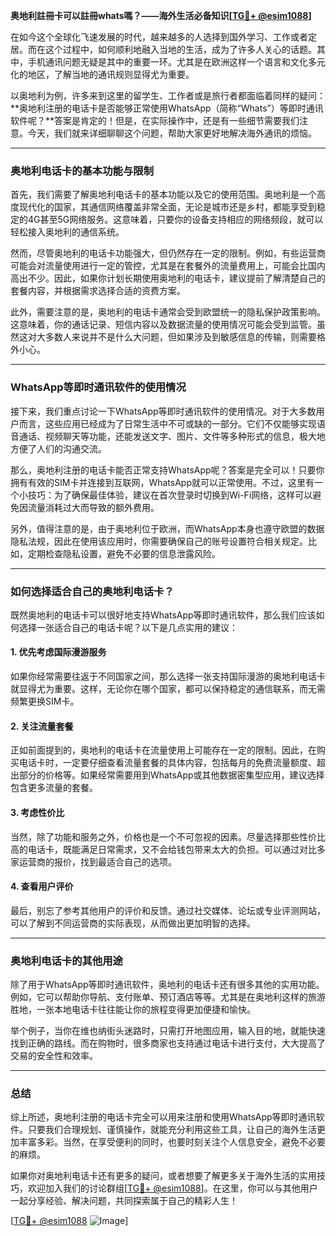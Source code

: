 **奥地利註冊卡可以註冊whats嗎？——海外生活必备知识[[TG💪+ @esim1088](https://t.me/s/esim1088)]**

在如今这个全球化飞速发展的时代，越来越多的人选择到国外学习、工作或者定居。而在这个过程中，如何顺利地融入当地的生活，成为了许多人关心的话题。其中，手机通讯问题无疑是其中的重要一环。尤其是在欧洲这样一个语言和文化多元化的地区，了解当地的通讯规则显得尤为重要。

以奥地利为例，许多来到这里的留学生、工作者或是旅行者都面临着同样的疑问：**奥地利注册的电话卡是否能够正常使用WhatsApp（简称“Whats”）等即时通讯软件呢？**答案是肯定的！但是，在实际操作中，还是有一些细节需要我们注意。今天，我们就来详细聊聊这个问题，帮助大家更好地解决海外通讯的烦恼。

---

### **奥地利电话卡的基本功能与限制**

首先，我们需要了解奥地利电话卡的基本功能以及它的使用范围。奥地利是一个高度现代化的国家，其通信网络覆盖非常全面，无论是城市还是乡村，都能享受到稳定的4G甚至5G网络服务。这意味着，只要你的设备支持相应的网络频段，就可以轻松接入奥地利的通信系统。

然而，尽管奥地利的电话卡功能强大，但仍然存在一定的限制。例如，有些运营商可能会对流量使用进行一定的管控，尤其是在套餐外的流量费用上，可能会比国内高出不少。因此，如果你计划长期使用奥地利的电话卡，建议提前了解清楚自己的套餐内容，并根据需求选择合适的资费方案。

此外，需要注意的是，奥地利的电话卡通常会受到欧盟统一的隐私保护政策影响。这意味着，你的通话记录、短信内容以及数据流量的使用情况可能会受到监管。虽然这对大多数人来说并不是什么大问题，但如果涉及到敏感信息的传输，则需要格外小心。

---

### **WhatsApp等即时通讯软件的使用情况**

接下来，我们重点讨论一下WhatsApp等即时通讯软件的使用情况。对于大多数用户而言，这些应用已经成为了日常生活中不可或缺的一部分。它们不仅能够实现语音通话、视频聊天等功能，还能发送文字、图片、文件等多种形式的信息，极大地方便了人们的沟通交流。

那么，奥地利注册的电话卡能否正常支持WhatsApp呢？答案是完全可以！只要你拥有有效的SIM卡并连接到互联网，WhatsApp就可以正常使用。不过，这里有一个小技巧：为了确保最佳体验，建议在首次登录时切换到Wi-Fi网络，这样可以避免因流量消耗过大而导致的额外费用。

另外，值得注意的是，由于奥地利位于欧洲，而WhatsApp本身也遵守欧盟的数据隐私法规，因此在使用该应用时，你需要确保自己的账号设置符合相关规定。比如，定期检查隐私设置，避免不必要的信息泄露风险。

---

### **如何选择适合自己的奥地利电话卡？**

既然奥地利的电话卡可以很好地支持WhatsApp等即时通讯软件，那么我们应该如何选择一张适合自己的电话卡呢？以下是几点实用的建议：

#### **1. 优先考虑国际漫游服务**
如果你经常需要往返于不同国家之间，那么选择一张支持国际漫游的奥地利电话卡就显得尤为重要。这样，无论你在哪个国家，都可以保持稳定的通信联系，而无需频繁更换SIM卡。

#### **2. 关注流量套餐**
正如前面提到的，奥地利的电话卡在流量使用上可能存在一定的限制。因此，在购买电话卡时，一定要仔细查看流量套餐的具体内容，包括每月的免费流量额度、超出部分的价格等。如果经常需要用到WhatsApp或其他数据密集型应用，建议选择包含更多流量的套餐。

#### **3. 考虑性价比**
当然，除了功能和服务之外，价格也是一个不可忽视的因素。尽量选择那些性价比高的电话卡，既能满足日常需求，又不会给钱包带来太大的负担。可以通过对比多家运营商的报价，找到最适合自己的选项。

#### **4. 查看用户评价**
最后，别忘了参考其他用户的评价和反馈。通过社交媒体、论坛或专业评测网站，可以了解到不同运营商的实际表现，从而做出更加明智的选择。

---

### **奥地利电话卡的其他用途**

除了用于WhatsApp等即时通讯软件，奥地利的电话卡还有很多其他的实用功能。例如，它可以帮助你导航、支付账单、预订酒店等等。尤其是在奥地利这样的旅游胜地，一张本地电话卡往往能让你的旅程变得更加便捷和愉快。

举个例子，当你在维也纳街头迷路时，只需打开地图应用，输入目的地，就能快速找到正确的路线。而在购物时，很多商家也支持通过电话卡进行支付，大大提高了交易的安全性和效率。

---

### **总结**

综上所述，奥地利注册的电话卡完全可以用来注册和使用WhatsApp等即时通讯软件。只要我们合理规划、谨慎操作，就能充分利用这些工具，让自己的海外生活更加丰富多彩。当然，在享受便利的同时，也要时刻关注个人信息安全，避免不必要的麻烦。

如果你对奥地利电话卡还有更多的疑问，或者想要了解更多关于海外生活的实用技巧，欢迎加入我们的讨论群组[[TG💪+ @esim1088](https://t.me/s/esim1088)]。在这里，你可以与其他用户一起分享经验、解决问题，共同探索属于自己的精彩人生！

[[TG💪+ @esim1088](https://t.me/s/esim1088) ![Image](https://i.postimg.cc/4NQfJmqS/Snipaste-2025-05-13-00-14-12.png)]
